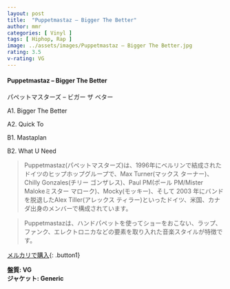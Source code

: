 ```yaml
---
layout: post
title:  "Puppetmastaz – Bigger The Better"
author: mmr
categories: [ Vinyl ]
tags: [ Hiphop, Rap ]
image: ../assets/images/Puppetmastaz – Bigger The Better.jpg
rating: 3.5
v-rating: VG
---
```


#### Puppetmastaz – Bigger The Better

パペットマスターズ – ビガー ザ  ベター

A1. Bigger The Better

A2. Quick To

B1. Mastaplan

B2. What U Need

> Puppetmastaz(パペットマスターズ)は、1996年にベルリンで結成されたドイツのヒップホップグループで、Max Turner(マックス ターナー)、 Chilly Gonzales(チリー ゴンザレス)、Paul PM(ポール PM/Mister Malokeミスター マローク)、Mocky(モッキー)、そして 2003 年にバンドを脱退したAlex Tiller(アレックス ティラー)といったドイツ、米国、カナダ出身のメンバーで構成されています。

> Puppetmastazは、ハンドパペットを使ってショーをおこない、ラップ、ファンク、エレクトロニカなどの要素を取り入れた音楽スタイルが特徴です。

[メルカリで購入](https://jp.mercari.com/item/m42662167380){: .button1}

<div class="mt-4 mb-4 d-flex align-items-center">
<strong class="mr-1">盤質: VG</strong>
</div>
<div class="mt-4 mb-4 d-flex align-items-center">
<strong class="mr-1">ジャケット: Generic</strong>
</div>
